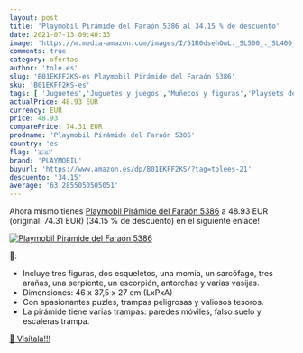 ```yaml
---
layout: post
title: 'Playmobil Pirámide del Faraón 5386 al 34.15 % de descuento'
date: 2021-07-13 09:40:33
image: 'https://m.media-amazon.com/images/I/51R0dsehOwL._SL500_._SL400_.jpg'
comments: true
category: ofertas
author: 'tole.es'
slug: 'B01EKFF2KS-es Playmobil Pirámide del Faraón 5386'
sku: 'B01EKFF2KS-es'
tags: [ 'Juguetes','Juguetes y juegos','Muñecos y figuras','Playsets de figuras de juguete para niños','playmobil', ]
actualPrice: 48.93 EUR
currency: EUR
price: 48.93
comparePrice: 74.31 EUR
prodname: 'Playmobil Pirámide del Faraón 5386'
country: 'es'
flag: '🇪🇸'
brand: 'PLAYMOBIL'
buyurl: 'https://www.amazon.es/dp/B01EKFF2KS/?tag=tolees-21'
descuento: '34.15'
average: '63.2855050505051'
---
```


Ahora mismo tienes [Playmobil Pirámide del Faraón 5386](https://www.amazon.es/dp/B01EKFF2KS/?tag=tolees-21) a 48.93 EUR (original: 74.31 EUR) (34.15 %  de descuento) en el siguiente enlace!

[![Playmobil Pirámide del Faraón 5386](https://m.media-amazon.com/images/I/51R0dsehOwL._SL500_._SL400_.jpg)](https://www.amazon.es/dp/B01EKFF2KS/?tag=tolees-21)

🔎:

- Incluye tres figuras, dos esqueletos, una momia, un sarcófago, tres arañas, una serpiente, un escorpión, antorchas y varias vasijas.
- Dimensiones: 46 x 37,5 x 27 cm (LxPxA)
- Con apasionantes puzles, trampas peligrosas y valiosos tesoros.
- La pirámide tiene varias trampas: paredes móviles, falso suelo y escaleras trampa.

[🛒 Visítala!!!](https://www.amazon.es/dp/B01EKFF2KS/?tag=tolees-21)
